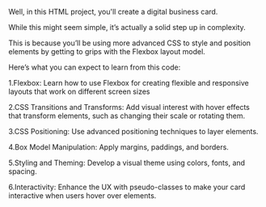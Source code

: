   Well, in this HTML project, you'll create a digital business card. 
  
  While this might seem simple, it’s actually a solid step up in complexity.
  
  This is because you’ll be using more advanced CSS to style and position elements by getting to grips with the Flexbox layout model.




  Here’s what you can expect to learn from this code:

1.Flexbox: Learn how to use Flexbox for creating flexible and responsive layouts that work on different screen sizes

2.CSS Transitions and Transforms: Add visual interest with hover effects that transform elements, such as changing their scale or rotating them.

3.CSS Positioning: Use advanced positioning techniques to layer elements.

4.Box Model Manipulation: Apply margins, paddings, and borders.

5.Styling and Theming: Develop a visual theme using colors, fonts, and spacing.

6.Interactivity: Enhance the UX with pseudo-classes to make your card interactive when users hover over elements.
